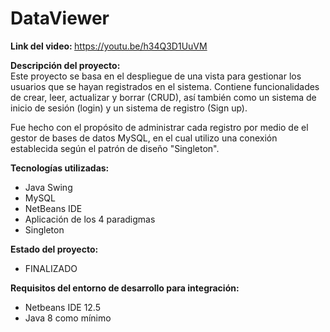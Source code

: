 # DataViewer

<b> Link del video: </b> 
https://youtu.be/h34Q3D1UuVM

<b> Descripción del proyecto: </b> </br>
Este proyecto se basa en el despliegue de una vista para gestionar los usuarios que se hayan registrados en el sistema. Contiene funcionalidades de crear, leer, actualizar y borrar (CRUD), así también como un sistema de inicio de sesión (login) y un sistema de registro (Sign up).

Fue hecho con el propósito de administrar cada registro por medio de el gestor de bases de datos MySQL, en el cual utilizo una conexión establecida según el patrón de diseño "Singleton".

<b> Tecnologías utilizadas: </b>
- Java Swing
- MySQL
- NetBeans IDE
- Aplicación de los 4 paradigmas
- Singleton

<b> Estado del proyecto: </b>
- FINALIZADO

<b> Requisitos del entorno de desarrollo para integración: </b>
- Netbeans IDE 12.5
- Java 8 como mínimo


